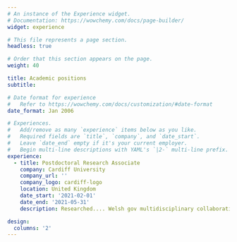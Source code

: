 ```yaml
---
# An instance of the Experience widget.
# Documentation: https://wowchemy.com/docs/page-builder/
widget: experience

# This file represents a page section.
headless: true

# Order that this section appears on the page.
weight: 40

title: Academic positions
subtitle:

# Date format for experience
#   Refer to https://wowchemy.com/docs/customization/#date-format
date_format: Jan 2006

# Experiences.
#   Add/remove as many `experience` items below as you like.
#   Required fields are `title`, `company`, and `date_start`.
#   Leave `date_end` empty if it's your current employer.
#   Begin multi-line descriptions with YAML's `|2-` multi-line prefix.
experience:
  - title: Postdoctoral Research Associate
    company: Cardiff University
    company_url: ''
    company_logo: cardiff-logo
    location: United Kingdom
    date_start: '2021-02-01'
    date_end: '2021-05-31'
    description: Researched.... Welsh gov multidisciplinary collaboration...

design:
  columns: '2'
---
```


